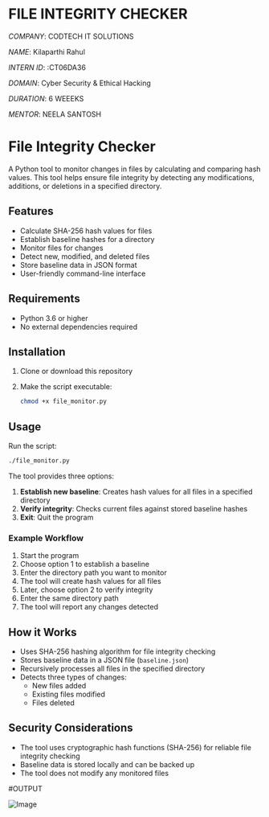 # FILE INTEGRITY CHECKER

*COMPANY*: CODTECH IT SOLUTIONS 

*NAME*: Kilaparthi Rahul

*INTERN ID*: :CT06DA36

*DOMAIN*:  Cyber Security & Ethical Hacking

*DURATION*: 6 WEEEKS 

*MENTOR*: NEELA SANTOSH


# File Integrity Checker

A Python tool to monitor changes in files by calculating and comparing hash values. This tool helps ensure file integrity by detecting any modifications, additions, or deletions in a specified directory.

## Features

- Calculate SHA-256 hash values for files
- Establish baseline hashes for a directory
- Monitor files for changes
- Detect new, modified, and deleted files
- Store baseline data in JSON format
- User-friendly command-line interface

## Requirements

- Python 3.6 or higher
- No external dependencies required

## Installation

1. Clone or download this repository

3. Make the script executable:
   ```bash
   chmod +x file_monitor.py
   ```

## Usage

Run the script:
```bash
./file_monitor.py
```

The tool provides three options:

1. **Establish new baseline**: Creates hash values for all files in a specified directory
2. **Verify integrity**: Checks current files against stored baseline hashes
3. **Exit**: Quit the program

### Example Workflow

1. Start the program
2. Choose option 1 to establish a baseline
3. Enter the directory path you want to monitor
4. The tool will create hash values for all files
5. Later, choose option 2 to verify integrity
6. Enter the same directory path
7. The tool will report any changes detected

## How it Works

- Uses SHA-256 hashing algorithm for file integrity checking
- Stores baseline data in a JSON file (`baseline.json`)
- Recursively processes all files in the specified directory
- Detects three types of changes:
  - New files added
  - Existing files modified
  - Files deleted

## Security Considerations

- The tool uses cryptographic hash functions (SHA-256) for reliable file integrity checking
- Baseline data is stored locally and can be backed up
- The tool does not modify any monitored files


#OUTPUT

![Image](https://github.com/user-attachments/assets/d9cb08e8-d534-4dd3-b2d1-1a31f854f42e)
